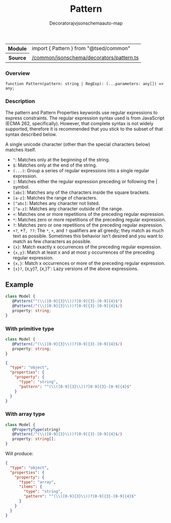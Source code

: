 
<header class="symbol-info-header"><h1 id="pattern">Pattern</h1><label class="symbol-info-type-label decorator">Decorator</label><label class="api-type-label ajv" title="ajv">ajv</label><label class="api-type-label jsonschema" title="jsonschema">jsonschema</label><label class="api-type-label auto-map" title="The data will be stored on the right place according to the type and collectionType (primitive or collection).">auto-map</label></header>
<!-- summary -->
<section class="symbol-info"><table class="is-full-width"><tbody><tr><th>Module</th><td><div class="lang-typescript"><span class="token keyword">import</span> { Pattern }&nbsp;<span class="token keyword">from</span>&nbsp;<span class="token string">"@tsed/common"</span></div></td></tr><tr><th>Source</th><td><a href="https://github.com/Romakita/ts-express-decorators/blob/v4.0.1/src//common/jsonschema/decorators/pattern.ts#L0-L0">/common/jsonschema/decorators/pattern.ts</a></td></tr></tbody></table></section>
<!-- overview -->


### Overview


<pre><code class="typescript-lang ">function <span class="token function">Pattern</span><span class="token punctuation">(</span>pattern<span class="token punctuation">:</span> <span class="token keyword">string</span> | RegExp<span class="token punctuation">)</span><span class="token punctuation">:</span> <span class="token punctuation">(</span>...parameters<span class="token punctuation">:</span> <span class="token keyword">any</span><span class="token punctuation">[</span><span class="token punctuation">]</span><span class="token punctuation">)</span> => <span class="token keyword">any</span><span class="token punctuation">;</span></code></pre>


<!-- Parameters -->

<!-- Description -->


### Description

The pattern and Pattern Properties keywords use regular expressions to express constraints.
The regular expression syntax used is from JavaScript (ECMA 262, specifically). However, that complete syntax is not widely supported, therefore it is recommended that you stick to the subset of that syntax described below.

A single unicode character (other than the special characters below) matches itself.

* `^`: Matches only at the beginning of the string.
* `$`: Matches only at the end of the string.
* `(...)`: Group a series of regular expressions into a single regular expression.
* `|`: Matches either the regular expression preceding or following the | symbol.
* `[abc]`: Matches any of the characters inside the square brackets.
* `[a-z]`: Matches the range of characters.
* `[^abc]`: Matches any character not listed.
* `[^a-z]`: Matches any character outside of the range.
* `+`: Matches one or more repetitions of the preceding regular expression.
* `*`: Matches zero or more repetitions of the preceding regular expression.
* `?`: Matches zero or one repetitions of the preceding regular expression.
* `+?`, *?`, ??`: The `*`, `+`, and `?` qualifiers are all greedy; they match as much text as possible. Sometimes this behavior isn’t desired and you want to match as few characters as possible.
* `{x}`: Match exactly x occurrences of the preceding regular expression.
* `{x,y}`: Match at least x and at most y occurrences of the preceding regular expression.
* `{x,}`: Match x occurrences or more of the preceding regular expression.
* `{x}?`, {x,y}?, {x,}?`: Lazy versions of the above expressions.

## Example

```typescript
class Model {
   @Pattern("^(\\([0-9]{3}\\))?[0-9]{3}-[0-9]{4}$")
   @Pattern(/^(\\([0-9]{3}\\))?[0-9]{3}-[0-9]{4}$/)
   property: string;
}
```

### With primitive type

```typescript
class Model {
   @Pattern(/^(\\([0-9]{3}\\))?[0-9]{3}-[0-9]{4}$/)
   property: string;
}
```

```json
{
  "type": "object",
  "properties": {
    "property": {
      "type": "string",
      "pattern": "^(\\([0-9]{3}\\))?[0-9]{3}-[0-9]{4}$"
    }
  }
}
```

### With array type

```typescript
class Model {
   @PropertyType(string)
   @Pattern(/^(\\([0-9]{3}\\))?[0-9]{3}-[0-9]{4}$/)
   property: string[];
}
```

Will produce:

```json
{
  "type": "object",
  "properties": {
    "property": {
      "type": "array",
      "items": {
        "type": "string",
        "pattern": "^(\\([0-9]{3}\\))?[0-9]{3}-[0-9]{4}$"
      }
    }
  }
}
```

<!-- Members -->

